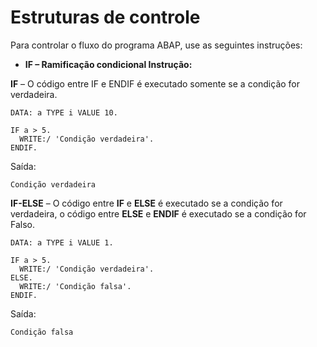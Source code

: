 # Estruturas de controle

Para controlar o fluxo do programa ABAP, use as seguintes instruções:

* **IF – Ramificação condicional Instrução:**

**IF** – O código entre IF e ENDIF é executado somente se a condição for verdadeira.

~~~ABAP
DATA: a TYPE i VALUE 10. 

IF a > 5.
  WRITE:/ 'Condição verdadeira'.
ENDIF.
~~~

Saída:
~~~
Condição verdadeira
~~~

**IF-ELSE** – O código entre **IF** e **ELSE** é executado se a condição for verdadeira, o código entre **ELSE** e **ENDIF** é executado se a condição for Falso.

~~~ABAP
DATA: a TYPE i VALUE 1.

IF a > 5.
  WRITE:/ 'Condição verdadeira'.
ELSE.
  WRITE:/ 'Condição falsa'.
ENDIF.
~~~

Saída:
~~~
Condição falsa
~~~


